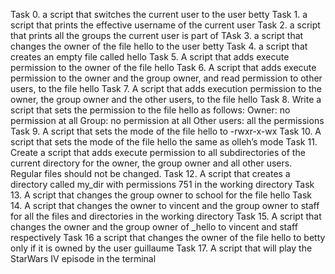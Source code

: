 Task 0. a script that switches the current user to the user betty
Task 1. a script that prints the effective username of the current user
Task 2. a script that prints all the groups the current user is part of
TAsk 3. a script that changes the owner of the file hello to the user betty
Task 4. a script that creates an empty file called hello
Task 5. A script that adds execute permission to the owner of the file hello
Task 6. A script that adds execute permission to the owner and the group owner, and read permission to other users, to the file hello
Task 7. A script that adds execution permission to the owner, the group owner and the other users, to the file hello
Task 8. Write a script that sets the permission to the file hello as follows:
 Owner: no permission at all
 Group: no permission at all
 Other users: all the permissions
Task 9. A script that sets the mode of the file hello to -rwxr-x-wx
Task 10. A script that sets the mode of the file hello the same as olleh’s mode
Task 11. Create a script that adds execute permission to all subdirectories of the current directory for the owner, the group owner and all other users. Regular files should not be changed.
Task 12. A script that creates a directory called my_dir with permissions 751 in the working directory
Task 13. A script that changes the group owner to school for the file hello
Task 14. A script that changes the owner to vincent and the group owner to staff for all the files and directories in the working directory
Task 15. A script that changes the owner and the group owner of _hello to vincent and staff respectively
Task 16 a script that changes the owner of the file hello to betty only if it is owned by the user guillaume
Task 17. A script that will play the StarWars IV episode in the terminal

